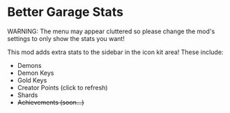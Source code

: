 # Better Garage Stats

<cr>WARNING: The menu may appear cluttered so please change the mod's settings to only show the stats you want!</c>

This mod adds extra stats to the sidebar in the icon kit area! These include:

- Demons
- Demon Keys
- Gold Keys
- Creator Points (click to refresh)
- Shards
- ~~Achievements (soon...)~~